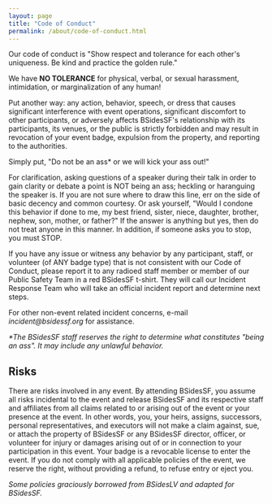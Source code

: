 ```yaml
---
layout: page
title: "Code of Conduct"
permalink: /about/code-of-conduct.html
--- 
```


Our code of conduct is "Show respect and tolerance for each other's uniqueness. Be kind and practice the golden rule."

We have **NO TOLERANCE** for physical, verbal, or sexual harassment, intimidation, or marginalization of any human!

Put another way: any action, behavior, speech, or dress that causes significant interference with event operations, significant discomfort to other participants, or adversely affects BSidesSF's relationship with its participants, its venues, or the public is strictly forbidden and may result in revocation of your event badge, expulsion from the property, and reporting to the authorities.

Simply put, "Do not be an ass* or we will kick your ass out!"

For clarification, asking questions of a speaker during their talk in order to gain clarity or debate a point is NOT being an ass; heckling or haranguing the speaker is. If you are not sure where to draw this line, err on the side of basic decency and common courtesy. Or ask yourself, "Would I condone this behavior if done to me, my best friend, sister, niece, daughter, brother, nephew, son, mother, or father?" If the answer is anything but yes, then do not treat anyone in this manner. In addition, if someone asks you to stop, you must STOP.

If you have any issue or witness any behavior by any participant, staff, or volunteer (of ANY badge type) that is not consistent with our Code of Conduct, please report it to any radioed staff member or member of our Public Safety Team in a red BSidesSF t-shirt. They will call our Incident Response Team who will take an official incident report and determine next steps.

For other non-event related incident concerns, e-mail _incident@bsidessf.org_ for assistance.

*\*The BSidesSF staff reserves the right to determine what constitutes "being an ass". It may include any unlawful behavior.*

## Risks

There are risks involved in any event. By attending BSidesSF, you assume all risks incidental to the event and release BSidesSF and its respective staff and affiliates from all claims related to or arising out of the event or your presence at the event. In other words, you, your heirs, assigns, successors, personal representatives, and executors will not make a claim against, sue, or attach the property of BSidesSF or any BSidesSF director, officer, or volunteer for injury or damages arising out of or in connection to your participation in this event. Your badge is a revocable license to enter the event. If you do not comply with all applicable policies of the event, we reserve the right, without providing a refund, to refuse entry or eject you.

*Some policies graciously borrowed from BSidesLV and adapted for BSidesSF.*
